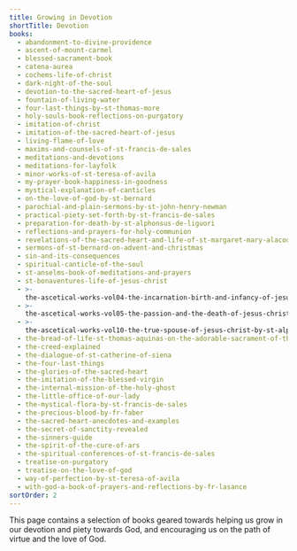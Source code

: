 ```yaml
---
title: Growing in Devotion
shortTitle: Devotion
books:
  - abandonment-to-divine-providence
  - ascent-of-mount-carmel
  - blessed-sacrament-book
  - catena-aurea
  - cochems-life-of-christ
  - dark-night-of-the-soul
  - devotion-to-the-sacred-heart-of-jesus
  - fountain-of-living-water
  - four-last-things-by-st-thomas-more
  - holy-souls-book-reflections-on-purgatory
  - imitation-of-christ
  - imitation-of-the-sacred-heart-of-jesus
  - living-flame-of-love
  - maxims-and-counsels-of-st-francis-de-sales
  - meditations-and-devotions
  - meditations-for-layfolk
  - minor-works-of-st-teresa-of-avila
  - my-prayer-book-happiness-in-goodness
  - mystical-explanation-of-canticles
  - on-the-love-of-god-by-st-bernard
  - parochial-and-plain-sermons-by-st-john-henry-newman
  - practical-piety-set-forth-by-st-francis-de-sales
  - preparation-for-death-by-st-alphonsus-de-liguori
  - reflections-and-prayers-for-holy-communion
  - revelations-of-the-sacred-heart-and-life-of-st-margaret-mary-alacoque
  - sermons-of-st-bernard-on-advent-and-christmas
  - sin-and-its-consequences
  - spiritual-canticle-of-the-soul
  - st-anselms-book-of-meditations-and-prayers
  - st-bonaventures-life-of-jesus-christ
  - >-
    the-ascetical-works-vol04-the-incarnation-birth-and-infancy-of-jesus-christ-by-st-alphonsus-de-liguori
  - >-
    the-ascetical-works-vol05-the-passion-and-the-death-of-jesus-christ-by-st-alphonsus-de-liguori
  - >-
    the-ascetical-works-vol10-the-true-spouse-of-jesus-christ-by-st-alphonsus-de-liguori
  - the-bread-of-life-st-thomas-aquinas-on-the-adorable-sacrament-of-the-altar
  - the-creed-explained
  - the-dialogue-of-st-catherine-of-siena
  - the-four-last-things
  - the-glories-of-the-sacred-heart
  - the-imitation-of-the-blessed-virgin
  - the-internal-mission-of-the-holy-ghost
  - the-little-office-of-our-lady
  - the-mystical-flora-by-st-francis-de-sales
  - the-precious-blood-by-fr-faber
  - the-sacred-heart-anecdotes-and-examples
  - the-secret-of-sanctity-revealed
  - the-sinners-guide
  - the-spirit-of-the-cure-of-ars
  - the-spiritual-conferences-of-st-francis-de-sales
  - treatise-on-purgatory
  - treatise-on-the-love-of-god
  - way-of-perfection-by-st-teresa-of-avila
  - with-god-a-book-of-prayers-and-reflections-by-fr-lasance
sortOrder: 2
---
```


This page contains a selection of books geared towards helping us grow in our devotion and piety towards God, and encouraging us on the path of virtue and the love of God.
